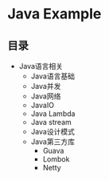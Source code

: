 # Java Example

## 目录
+ Java语言相关
    + Java语言基础
    + Java并发
    + Java网络
    + JavaIO
    + Java Lambda
    + Java stream
    + Java设计模式
    + Java第三方库
        + Guava
        + Lombok
        + Netty
